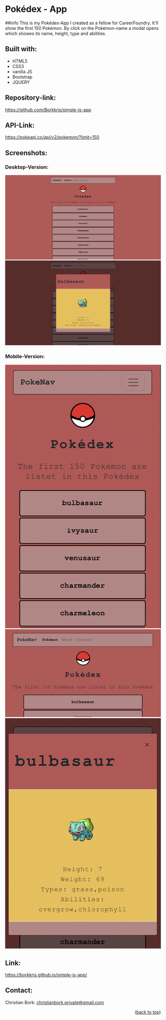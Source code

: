 # Pokédex - App

##info
This is my Pokédex-App I created as a fellow for CareerFoundry.
It'll show the first 150 Pokémon.
By click on the Pokémon-name a modal opens which showes its name, height, type and abilities.

## Built with:
* HTML5
* CSS3
* vanilla JS
* Bootstrap
* JQUERY

## Repository-link:
https://github.com/Borkkris/simple-js-app

## API-Link:
https://pokeapi.co/api/v2/pokemon/?limit=150

## Screenshots:
### Desktop-Version:
![Screenshot Index.html](screenshots/desktop_Pokedex.png "Screenshot Pokédex Desktop")
![Screenshot Index.html](screenshots/Desktop_Modal.png "Screenshot Modal Desktop")

### Mobile-Version:
![Screenshot Index.html](screenshots/mobile_pokedex.png "Screenshot Pokedex Mobil")
![Screenshot Index.html](screenshots/mobile_pokedex_2.PNG "Screenshot Pokedex Mobile screen horizontal")
![Screenshot Index.html](screenshots/mobile_modal.png "Screenshot Modal Mobile")

## Link:
https://borkkris.github.io/simple-js-app/

## Contact:
Christian Bork: christianbork.private@gmail.com

<p align="right">(<a href="#top">back to top</a>)</p>
